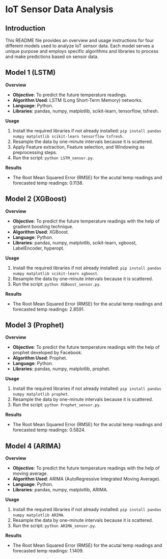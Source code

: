 # IoT Sensor Data Analysis

## Introduction

This README file provides an overview and usage instructions for four different models used to analyze IoT sensor data. Each model serves a unique purpose and employs specific algorithms and libraries to process and make predictions based on sensor data.

## Model 1 (LSTM)

**Overview**

- **Objective**: To predict the future temperature readings.
- **Algorithm Used**: LSTM (Long Short-Term Memory) networks.
- **Language**: Python.
- **Libraries**: pandas, numpy, matplotlib, scikit-learn, tensorflow, tsfresh.

**Usage**

1. Install the required libraries if not already installed: `pip install pandas numpy matplotlib scikit-learn tensorflow tsfresh`.
2. Resample the data by one-minute intervals because it is scattered.
3. Apply Feature extraction, Feature selection, and Windowing as preprocessing steps.
4. Run the script: `python LSTM_sensor.py`.

**Results**

- The Root Mean Squared Error (RMSE) for the acutal temp readings and forecasted temp readings: 0.1138.

## Model 2 (XGBoost)

**Overview**

- **Objective**: To predict the future temperature readings with the help of gradient boosting technique.
- **Algorithm Used**: XGBoost.
- **Language**: Python.
- **Libraries**: pandas, numpy, matplotlib, scikit-learn, xgboost, LabelEncoder, hyperopt.

**Usage**

1. Install the required libraries if not already installed: `pip install pandas numpy matplotlib scikit-learn xgboost`.
2. Resample the data by one-minute intervals because it is scattered.
3. Run the script: `python XGBoost_sensor.py`.

**Results**

- The Root Mean Squared Error (RMSE) for the acutal temp readings and forecasted temp readings: 2.8591.

## Model 3 (Prophet)

**Overview**

- **Objective**: To predict the future temperature readings with the help of prophet developed by Facebook.
- **Algorithm Used**: Prophet.
- **Language**: Python.
- **Libraries**: pandas, numpy, matplotlib, prophet.

**Usage**

1. Install the required libraries if not already installed: `pip install pandas numpy matplotlib prophet`.
2. Resample the data by one-minute intervals because it is scattered.
3. Run the script: `python Prophet_sensor.py`.

**Results**

- The Root Mean Squared Error (RMSE) for the acutal temp readings and forecasted temp readings: 0.5824.

## Model 4 (ARIMA)

**Overview**

- **Objective**: To predict the future temperature readings with the help of moving average.
- **Algorithm Used**: ARIMA (AutoRegressive Integrated Moving Average).
- **Language**: Python.
- **Libraries**: pandas, numpy, matplotlib, ARIMA.

**Usage**

1. Install the required libraries if not already installed: `pip install pandas numpy matplotlib ARIMA`.
2. Resample the data by one-minute intervals because it is scattered.
3. Run the script: `python ARIMA_sensor.py`.

**Results**

- The Root Mean Squared Error (RMSE) for the acutal temp readings and forecasted temp readings: 1.1409.



